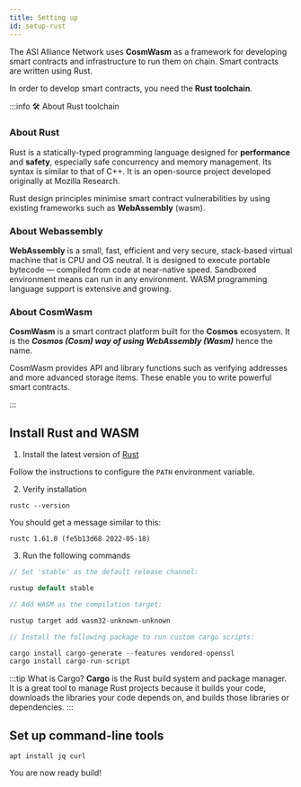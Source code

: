 ```yaml
---
title: Setting up
id: setup-rust
---
```


The ASI Alliance Network uses **CosmWasm** as a framework for developing smart contracts and infrastructure to run them on chain. Smart contracts are written using Rust. 

In order to develop smart contracts, you need the **Rust toolchain**.

:::info 🛠 About Rust toolchain

### About Rust
Rust is a statically-typed programming language designed for **performance** and **safety**, especially safe concurrency and memory management. Its syntax is similar to that of C++. It is an open-source project developed originally at Mozilla Research.

Rust design principles minimise smart contract vulnerabilities by using existing frameworks such as **WebAssembly** (wasm). 

### About Webassembly 
**WebAssembly** is a small, fast, efficient and very secure, stack-based virtual machine that is CPU and OS neutral. It is designed to execute portable bytecode — compiled from code at near-native speed. Sandboxed environment means can run in any environment. WASM programming language support is extensive and growing.


### About CosmWasm
**CosmWasm** is a smart contract platform built for the **Cosmos** ecosystem. It is the ***Cosmos (Cosm) way of using WebAssembly (Wasm)*** hence the name.

CosmWasm provides API and library functions such as verifying addresses and more advanced storage items. These enable you to write powerful smart contracts. 

:::

## Install Rust and WASM

1. Install the latest version of [Rust](https://www.rust-lang.org/tools/install) 

Follow the instructions to configure the `PATH` environment variable. 

2. Verify installation

```shell
rustc --version
```

You should get a message similar to this:

```shell
rustc 1.61.0 (fe5b13d68 2022-05-18)
```

3. Run the following commands

```rust
// Set 'stable' as the default release channel:

rustup default stable

// Add WASM as the compilation target:

rustup target add wasm32-unknown-unknown

// Install the following package to run custom cargo scripts:

cargo install cargo-generate --features vendored-openssl
cargo install cargo-run-script
```

:::tip What is Cargo?
**Cargo** is the Rust build system and package manager. It is a great tool to manage Rust projects because it builds your code, downloads the libraries your code depends on, and builds those libraries or dependencies.
:::

## Set up command-line tools

```shell
apt install jq curl
```

You are now ready build! 
